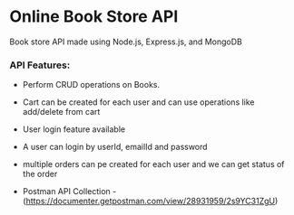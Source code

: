 # Online Book Store API

Book store API made using Node.js, Express.js, and MongoDB

### API Features:

- Perform CRUD operations on Books. 
- Cart can be created for each user and can use operations like add/delete from cart
- User login feature available
- A  user can login by userId, emailId and password
- multiple orders can pe created for each user and we can get status of the order




- Postman API Collection - (https://documenter.getpostman.com/view/28931959/2s9YC31ZgU)
